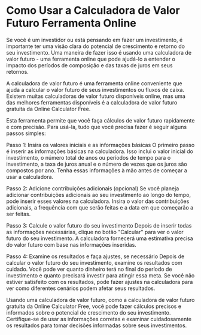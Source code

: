 Como Usar a Calculadora de Valor Futuro Ferramenta Online
=========================================================

Se você é um investidor ou está pensando em fazer um investimento, é importante ter uma visão clara do potencial de crescimento e retorno do seu investimento. Uma maneira de fazer isso é usando uma calculadora de valor futuro - uma ferramenta online que pode ajudá-lo a entender o impacto dos períodos de composição e das taxas de juros em seus retornos.

A calculadora de valor futuro é uma ferramenta online conveniente que ajuda a calcular o valor futuro de seus investimentos ou fluxos de caixa. Existem muitas calculadoras de valor futuro disponíveis online, mas uma das melhores ferramentas disponíveis é a calculadora de valor futuro gratuita da Online Calculator Free.

Esta ferramenta permite que você faça cálculos de valor futuro rapidamente e com precisão. Para usá-la, tudo que você precisa fazer é seguir alguns passos simples:

Passo 1: Insira os valores iniciais e as informações básicas O primeiro passo é inserir as informações básicas na calculadora. Isso inclui o valor inicial do investimento, o número total de anos ou períodos de tempo para o investimento, a taxa de juros anual e o número de vezes que os juros são compostos por ano. Tenha essas informações à mão antes de começar a usar a calculadora.

Passo 2: Adicione contribuições adicionais (opcional) Se você planeja adicionar contribuições adicionais ao seu investimento ao longo do tempo, pode inserir esses valores na calculadora. Insira o valor das contribuições adicionais, a frequência com que serão feitas e a data em que começarão a ser feitas.

Passo 3: Calcule o valor futuro do seu investimento Depois de inserir todas as informações necessárias, clique no botão "Calcular" para ver o valor futuro do seu investimento. A calculadora fornecerá uma estimativa precisa do valor futuro com base nas informações inseridas.

Passo 4: Examine os resultados e faça ajustes, se necessário Depois de calcular o valor futuro do seu investimento, examine os resultados com cuidado. Você pode ver quanto dinheiro terá no final do período de investimento e quanto precisará investir para atingir essa meta. Se você não estiver satisfeito com os resultados, pode fazer ajustes na calculadora para ver como diferentes cenários podem afetar seus resultados.

Usando uma calculadora de valor futuro, como a calculadora de valor futuro gratuita da Online Calculator Free, você pode fazer cálculos precisos e informados sobre o potencial de crescimento do seu investimento. Certifique-se de usar as informações corretas e examinar cuidadosamente os resultados para tomar decisões informadas sobre seus investimentos.